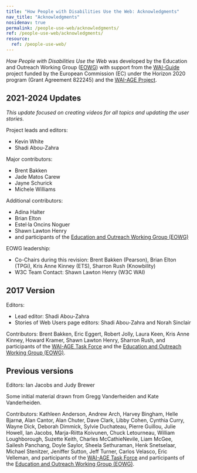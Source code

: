```yaml
---
title: "How People with Disabilities Use the Web: Acknowledgments"
nav_title: "Acknowledgments"
nosidenav: true
permalink: /people-use-web/acknowledgments/
ref: /people-use-web/acknowledgments/
resource:
  ref: /people-use-web/
---
```


<cite>How People with Disabilities Use the Web</cite> was developed by the Education and Outreach Working Group ([EOWG](http://www.w3.org/WAI/EO/)) with support from the [WAI-Guide](https://www.w3.org/WAI/about/projects/wai-guide/) project funded by the European Commission (EC) under the Horizon 2020 program (Grant Agreement 822245) and the [WAI-AGE Project](https://www.w3.org/WAI/WAI-AGE/).

## 2021-2024 Updates

_This update focused on creating videos for all topics and updating the user stories._

Project leads and editors:
-   Kevin White
-   Shadi Abou-Zahra

Major contributors:
- Brent Bakken
- Jade Matos Carew
- Jayne Schurick
- Michele Williams

Additional contributors:
- Adina Halter
- Brian Elton
- Estel·la Oncins Noguer
- Shawn Lawton Henry
- and participants of the
[Education and Outreach Working Group (EOWG)](http://www.w3.org/WAI/EO/)

EOWG leadership:
- Co-Chairs during this revision: Brent Bakken (Pearson), Brian Elton (TPGi), Kris Anne Kinney (ETS), Sharron Rush (Knowbility)
- W3C Team Contact: Shawn Lawton Henry (W3C WAI)

## 2017 Version

Editors:
-   Lead editor: Shadi Abou-Zahra
-   Stories of Web Users page editors: Shadi Abou-Zahra and Norah Sinclair

Contributors: Brent Bakken, Eric Eggert, Robert Jolly, Laura Keen, Kris Anne Kinney,
Howard Kramer, Shawn Lawton Henry, Sharron Rush, and participants of the [WAI-AGE Task Force](https://www.w3.org/WAI/EO/2008/wai-age-tf) and the
[Education and Outreach Working Group (EOWG)](http://www.w3.org/WAI/EO/).

## Previous versions

Editors: Ian Jacobs and Judy Brewer

Some initial material drawn from Gregg Vanderheiden and Kate
Vanderheiden.

Contributors: Kathleen Anderson, Andrew Arch, Harvey
Bingham, Helle Bjarnø, Alan Cantor, Alan Chuter, Dave Clark, Libby
Cohen, Cynthia Curry, Wayne Dick, Deborah Dimmick, Sylvie Duchateau,
Pierre Guillou, Julie Howell, Ian Jacobs, Marja-Riitta Koivunen, Chuck
Letourneau, William Loughborough, Suzette Keith, Charles McCathieNevile,
Liam McGee, Sailesh Panchang, Doyle Saylor, Sheela Sethuraman, Henk
Snetselaar, Michael Stenitzer, Jeniffer Sutton, Jeff Turner, Carlos
Velasco, Eric Velleman, and participants of the [WAI-AGE Task
Force](https://www.w3.org/WAI/EO/2008/wai-age-tf) and participants of the
[Education and Outreach Working Group (EOWG)](https://www.w3.org/WAI/EO/).
